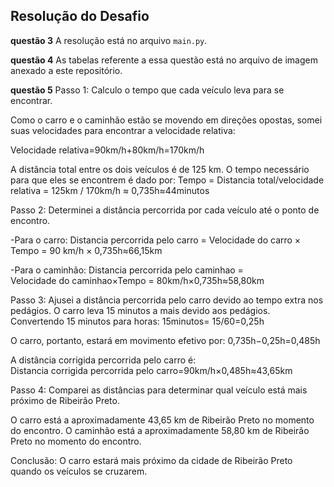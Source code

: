 ## Resolução do Desafio
**questão 3** 
A resolução está no arquivo `main.py`. 

**questão 4**
As tabelas referente a essa questão está no arquivo de imagem anexado a este repositório.

**questão 5**
Passo 1: Calculo o tempo que cada veículo leva para se encontrar.

Como o carro e o caminhão estão se movendo em direções opostas, somei suas velocidades para encontrar a velocidade relativa:

Velocidade relativa=90km/h+80km/h=170km/h

A distância total entre os dois veículos é de 125 km. O tempo necessário para que eles se encontrem é dado por:
Tempo = Distancia total/velocidade relativa = 125km / 170km/h ≈ 0,735h≈44minutos

Passo 2: Determinei a distância percorrida por cada veículo até o ponto de encontro.

-Para o carro:
Distancia percorrida pelo carro = Velocidade do carro × Tempo = 90 km/h × 0,735h≈66,15km

-Para o caminhão:
Distancia percorrida pelo caminhao = Velocidade do caminhao×Tempo = 80km/h×0,735h≈58,80km

Passo 3: Ajusei a distância percorrida pelo carro devido ao tempo extra nos pedágios.
O carro leva 15 minutos a mais devido aos pedágios. Convertendo 15 minutos para horas:
15minutos= 15/60=0,25h

O carro, portanto, estará em movimento efetivo por: 0,735h−0,25h=0,485h

A distância corrigida percorrida pelo carro é:
Distancia corrigida percorrida pelo carro=90km/h×0,485h≈43,65km

Passo 4: Comparei as distâncias para determinar qual veículo está mais próximo de Ribeirão Preto.

O carro está a aproximadamente 43,65 km de Ribeirão Preto no momento do encontro.
O caminhão está a aproximadamente 58,80 km de Ribeirão Preto no momento do encontro.

Conclusão: O carro estará mais próximo da cidade de Ribeirão Preto quando os veículos se cruzarem.

​
